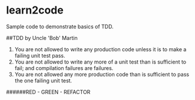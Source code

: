 learn2code
==========

Sample code to demonstrate basics of TDD.

##TDD by Uncle 'Bob' Martin
1. You are not allowed to write any production code unless it is to make a failing unit test pass.
2. You are not allowed to write any more of a unit test than is sufficient to fail; and compilation failures are failures.
3. You are not allowed any more production code than is sufficient to pass the one failing unit test.

######RED - GREEN - REFACTOR


